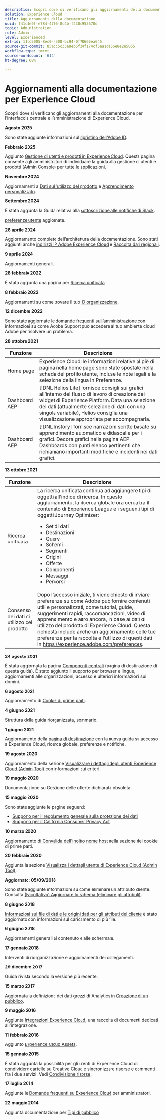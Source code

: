 ```yaml
---
description: Scopri dove si verificano gli aggiornamenti della documentazione per i componenti dell’interfaccia comune di Experience Cloud.
solution: Experience Cloud
title: Aggiornamenti della documentazione
uuid: f41c4e9f-e784-4706-8c4b-f430c953670d
topic: Administration
role: Admin
level: Experienced
exl-id: 11cc5005-8ec0-4308-bc94-0f78666ea645
source-git-commit: 85a5c5c33a8eb5f34f174cf5aa1da56e8e2e5065
workflow-type: tm+mt
source-wordcount: '614'
ht-degree: 68%

---
```


# Aggiornamenti alla documentazione per Experience Cloud

Scopri dove si verificano gli aggiornamenti alla documentazione per l’interfaccia centrale e l’amministrazione di Experience Cloud.

**Agosto 2025**

Sono state aggiunte informazioni sul [ripristino dell&#39;Adobe ID](../features/account-preferences.md).

**Febbraio 2025**

Aggiunto [Gestione di utenti e prodotti in Experience Cloud](../administration/admin-console.md). Questa pagina consente agli amministratori di individuare la guida alla gestione di utenti e prodotti (Admin Console) per tutte le applicazioni.

**Novembre 2024**

Aggiornamenti a [Dati sull&#39;utilizzo del prodotto](../features/account-preferences.md) e [Apprendimento personalizzato](../features/personalized-learning.md).

**Settembre 2024**

È stata aggiunta la Guida relativa alla [sottoscrizione alle notifiche di Slack](../features/account-preferences.md#subscribe-to-slack-notifications).

[preferenze utente](../features/account-preferences.md) aggiornate.

**26 aprile 2024**

Aggiornamento completo dell’architettura della documentazione. Sono stati aggiunti anche [indirizzi IP Adobe Experience Cloud](../data-collection/ip-addresses.md) e [Raccolta dati regionali](../data-collection/rdc.md).

**9 aprile 2024**

Aggiornamenti generali.

**28 febbraio 2022**

È stata aggiunta una pagina per [Ricerca unificata](../features/search.md)

**8 febbraio 2022**

Aggiornamenti su come trovare il tuo [ID organizzazione](../administration/organizations.md).

**12 dicembre 2022**

Sono state aggiornate le [domande frequenti sull’amministrazione](faq.md) con informazioni su come Adobe Support può accedere al tuo ambiente cloud Adobe per risolvere un problema.

**28 ottobre 2021**

| Funzione | Descrizione |
| ------- | ------- |
| Home page | Experience Cloud: le informazioni relative al piè di pagina nella home page sono state spostate nella scheda del profilo utente, incluse le note legali e la selezione della lingua in Preferenze. |
| Dashboard AEP | [!DNL Helios Lite] fornisce consigli sui grafici all’interno del flusso di lavoro di creazione dei widget di Experience Platform. Data una selezione dei dati (attualmente selezione di dati con una singola variabile), Helios consiglia una visualizzazione appropriata per accompagnarla. |
| Dashboard AEP | [!DNL Instory] fornisce narrazioni scritte basate su apprendimento automatico e didascalie per i grafici. Decora grafici nella pagina AEP Dashboards con punti elenco pertinenti che richiamano importanti modifiche e incidenti nei dati grafici. |

**13 ottobre 2021**

| Funzione | Descrizione |
| ------- | ------- |
| Ricerca unificata | La ricerca unificata continua ad aggiungere tipi di oggetti all’indice di ricerca. In questo aggiornamento, la ricerca globale ora cerca tra il contenuto di Experience League e i seguenti tipi di oggetti Journey Optimizer: <ul><li>Set di dati</li><li>Destinazioni</li><li>Query</li><li>Schemi</li><li>Segmenti</li><li>Origini</li><li>Offerte</li><li>Componenti</li><li>Messaggi</li><li>Percorsi</li></ul> |
| Consenso dei dati di utilizzo del prodotto | Dopo l’accesso iniziale, ti viene chiesto di inviare preferenze su come Adobe può fornire contenuti utili e personalizzati, come tutorial, guide, suggerimenti rapidi, raccomandazioni, video di apprendimento e altro ancora, in base ai dati di utilizzo del prodotto di Experience Cloud. Questa richiesta include anche un aggiornamento delle tue preferenze per la raccolta e l’utilizzo di questi dati in <https://experience.adobe.com/preferences>. |

**24 agosto 2021**

È stata aggiornata la pagina [Componenti centrali](../experience-cloud.md) (pagina di destinazione di questa guida). È stato aggiunto il supporto per browser e lingue, aggiornamenti alle organizzazioni, accesso e ulteriori informazioni sui domini.

**6 agosto 2021**

Aggiornamento di [Cookie di prime parti](../data-collection/adobe-managed-cert.md).

**4 giugno 2021**

Struttura della guida riorganizzata, sommario.

**1 giugno 2021**

Aggiornamento della [pagina di destinazione](../experience-cloud.md) con la nuova guida su accesso a Experience Cloud, ricerca globale, preferenze e notifiche.

**19 agosto 2020**

Aggiornamento della sezione [Visualizzare i dettagli degli utenti Experience Cloud (Admin Tool)](../administration/admin-tool-experience-cloud.md) con informazioni sui criteri.

**19 maggio 2020**

Documentazione su Gestione delle offerte dichiarata obsoleta.

**15 maggio 2020**

Sono state aggiunte le pagine seguenti:

* [Supporto per il regolamento generale sulla protezione dei dati](../services/customer-attributes/gdpr.md)
* [Supporto per il California Consumer Privacy Act](../services/customer-attributes/ccpa.md)

**10 marzo 2020**

Aggiornamento di [Convalida dell&#39;inoltro nome host](../data-collection/adobe-managed-cert.md) nella sezione dei cookie di prime parti.

**20 febbraio 2020**

Aggiunta la sezione [Visualizza i dettagli utente di Experience Cloud (Admin Tool)](../administration/admin-tool-experience-cloud.md).

**Aggiornato: 05/09/2018**

Sono state aggiunte informazioni su come eliminare un attributo cliente. Consulta [(Facoltativo) Aggiornare lo schema (eliminare gli attributi)](../services/customer-attributes/t-crs-usecase.md).

**8 giugno 2018**

[Informazioni sui file di dati e le origini dati per gli attributi del cliente](../services/customer-attributes/crs-data-file.md) è stato aggiornato con informazioni sul caricamento di più file.

**6 giugno 2018**

Aggiornamenti generali al contenuto e alle schermate.

**17 gennaio 2018**

Interventi di riorganizzazione e aggiornamenti dei collegamenti.

**29 dicembre 2017**

Guida rivista secondo la versione più recente.

**15 marzo 2017**

Aggiornata la definizione dei dati grezzi di Analytics in [Creazione di un pubblico](../services/audiences/create.md).

**9 maggio 2016**

Aggiunta [Integrazioni Experience Cloud](../administration/integrations.md), una raccolta di documenti dedicati all&#39;integrazione.

**11 febbraio 2016**

Aggiunto [Experience Cloud Assets](../services/assets/experience-cloud-assets.md).

**15 gennaio 2015**

È stata aggiunta la possibilità per gli utenti di Experience Cloud di condividere cartelle su Creative Cloud e sincronizzare risorse e commenti fra i due servizi. Vedi [Condivisione risorse](../services/assets/share.md).

**17 luglio 2014**

Aggiunte le [Domande frequenti su Experience Cloud](faq.md) per amministratori.

**22 maggio 2014**

Aggiunta documentazione per [Tipi di pubblico](../services/audiences/overview.md)

